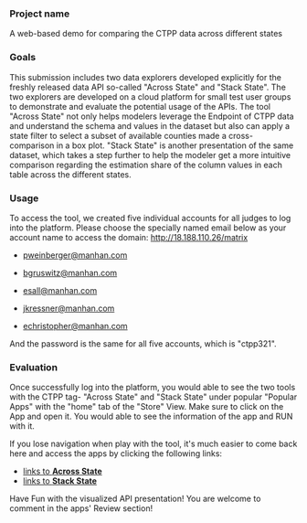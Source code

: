### Project name 

A web-based demo for comparing the CTPP data across different states

### Goals

This submission includes two data explorers developed explicitly for the freshly released data API so-called "Across State" and "Stack State". The two explorers are developed on a cloud platform for small test user groups to demonstrate and evaluate the potential usage of the APIs. 
 The tool "Across State" not only helps modelers leverage the Endpoint of CTPP data and understand the schema and values in the dataset but also can apply a state filter to select a subset of available counties made a cross-comparison in a box plot.
"Stack State" is another presentation of the same dataset, which takes a step further to help the modeler get a more intuitive comparison regarding the estimation share of the column values in each table across the different states.

### Usage

To access the tool, we created five individual accounts for all judges to log into the platform. Please choose the specially named email below as your account name to access the domain: http://18.188.110.26/matrix 

* pweinberger@manhan.com

* bgruswitz@manhan.com

* esall@manhan.com

* jkressner@manhan.com

* echristopher@manhan.com

And the password is the same for all five accounts, which is "ctpp321".

### Evaluation

Once successfully log into the  platform, you would able to see the two tools with the CTPP tag- "Across State" and "Stack State" under popular "Popular Apps" with the "home" tab of the "Store" View. Make sure to click on the App and open  it. You would able to see the information of the app and RUN with it.

If you lose navigation when play with the tool, it's much easier to come back here and access the apps by clicking the following links:

* [links to **Across State**](http://18.188.110.26/matrix/item/1532522260233_user_16687234633674/home)
* [links to **Stack State**](http://18.188.110.26/matrix/item/47cd8e6efu03e8fu4e82fu93fafu475f5a234026/home)

Have Fun with the visualized API presentation! You are welcome to comment in the apps' Review section!
